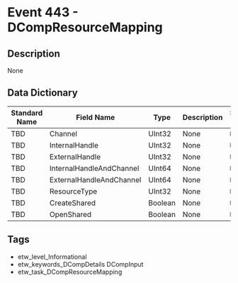 # Event 443 - DCompResourceMapping

## Description
None

## Data Dictionary
|Standard Name|Field Name|Type|Description|Sample Value|
|---|---|---|---|---|
|TBD|Channel|UInt32|None|`None`|
|TBD|InternalHandle|UInt32|None|`None`|
|TBD|ExternalHandle|UInt32|None|`None`|
|TBD|InternalHandleAndChannel|UInt64|None|`None`|
|TBD|ExternalHandleAndChannel|UInt64|None|`None`|
|TBD|ResourceType|UInt32|None|`None`|
|TBD|CreateShared|Boolean|None|`None`|
|TBD|OpenShared|Boolean|None|`None`|

## Tags
* etw_level_Informational
* etw_keywords_DCompDetails DCompInput
* etw_task_DCompResourceMapping
